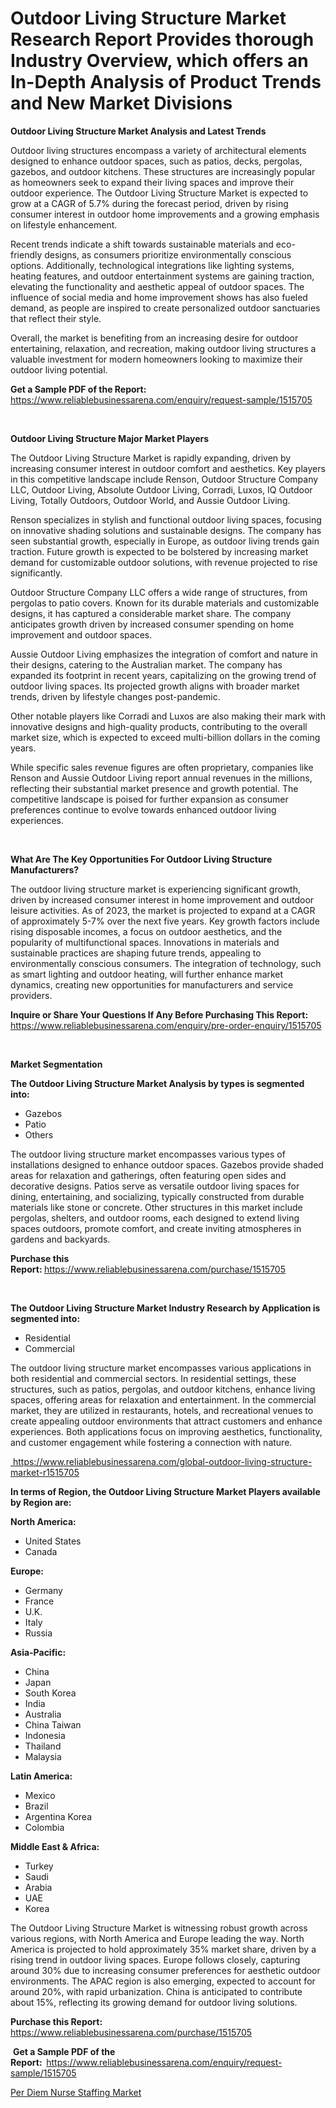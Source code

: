 <p><h1>Outdoor Living Structure Market Research Report Provides thorough Industry Overview, which offers an In-Depth Analysis of Product Trends and New Market Divisions</h1></p><p><strong>Outdoor Living Structure Market Analysis and Latest Trends</strong></p>
<p><p>Outdoor living structures encompass a variety of architectural elements designed to enhance outdoor spaces, such as patios, decks, pergolas, gazebos, and outdoor kitchens. These structures are increasingly popular as homeowners seek to expand their living spaces and improve their outdoor experience. The Outdoor Living Structure Market is expected to grow at a CAGR of 5.7% during the forecast period, driven by rising consumer interest in outdoor home improvements and a growing emphasis on lifestyle enhancement.</p><p>Recent trends indicate a shift towards sustainable materials and eco-friendly designs, as consumers prioritize environmentally conscious options. Additionally, technological integrations like lighting systems, heating features, and outdoor entertainment systems are gaining traction, elevating the functionality and aesthetic appeal of outdoor spaces. The influence of social media and home improvement shows has also fueled demand, as people are inspired to create personalized outdoor sanctuaries that reflect their style.</p><p>Overall, the market is benefiting from an increasing desire for outdoor entertaining, relaxation, and recreation, making outdoor living structures a valuable investment for modern homeowners looking to maximize their outdoor living potential.</p></p>
<p><strong>Get a Sample PDF of the Report:&nbsp;</strong> <a href="https://www.reliablebusinessarena.com/enquiry/request-sample/1515705?utm_campaign=2182&utm_medium=2&utm_source=Github&utm_content=ia&utm_term=09032025&utm_id=outdoor-living-structure">https://www.reliablebusinessarena.com/enquiry/request-sample/1515705</a></p>
<p>&nbsp;</p>
<p><strong>Outdoor Living Structure Major Market Players</strong></p>
<p><p>The Outdoor Living Structure Market is rapidly expanding, driven by increasing consumer interest in outdoor comfort and aesthetics. Key players in this competitive landscape include Renson, Outdoor Structure Company LLC, Outdoor Living, Absolute Outdoor Living, Corradi, Luxos, IQ Outdoor Living, Totally Outdoors, Outdoor World, and Aussie Outdoor Living.</p><p>Renson specializes in stylish and functional outdoor living spaces, focusing on innovative shading solutions and sustainable designs. The company has seen substantial growth, especially in Europe, as outdoor living trends gain traction. Future growth is expected to be bolstered by increasing market demand for customizable outdoor solutions, with revenue projected to rise significantly.</p><p>Outdoor Structure Company LLC offers a wide range of structures, from pergolas to patio covers. Known for its durable materials and customizable designs, it has captured a considerable market share. The company anticipates growth driven by increased consumer spending on home improvement and outdoor spaces.</p><p>Aussie Outdoor Living emphasizes the integration of comfort and nature in their designs, catering to the Australian market. The company has expanded its footprint in recent years, capitalizing on the growing trend of outdoor living spaces. Its projected growth aligns with broader market trends, driven by lifestyle changes post-pandemic.</p><p>Other notable players like Corradi and Luxos are also making their mark with innovative designs and high-quality products, contributing to the overall market size, which is expected to exceed multi-billion dollars in the coming years.</p><p>While specific sales revenue figures are often proprietary, companies like Renson and Aussie Outdoor Living report annual revenues in the millions, reflecting their substantial market presence and growth potential. The competitive landscape is poised for further expansion as consumer preferences continue to evolve towards enhanced outdoor living experiences.</p></p>
<p>&nbsp;</p>
<p><strong>What Are The Key Opportunities For Outdoor Living Structure Manufacturers?</strong></p>
<p><p>The outdoor living structure market is experiencing significant growth, driven by increased consumer interest in home improvement and outdoor leisure activities. As of 2023, the market is projected to expand at a CAGR of approximately 5-7% over the next five years. Key growth factors include rising disposable incomes, a focus on outdoor aesthetics, and the popularity of multifunctional spaces. Innovations in materials and sustainable practices are shaping future trends, appealing to environmentally conscious consumers. The integration of technology, such as smart lighting and outdoor heating, will further enhance market dynamics, creating new opportunities for manufacturers and service providers.</p></p>
<p><strong>Inquire or Share Your Questions If Any Before Purchasing This Report:</strong> <a href="https://www.reliablebusinessarena.com/enquiry/pre-order-enquiry/1515705?utm_campaign=2182&utm_medium=2&utm_source=Github&utm_content=ia&utm_term=09032025&utm_id=outdoor-living-structure">https://www.reliablebusinessarena.com/enquiry/pre-order-enquiry/1515705</a></p>
<p>&nbsp;</p>
<p><strong>Market Segmentation</strong></p>
<p><strong>The Outdoor Living Structure Market Analysis by types is segmented into:</strong></p>
<p><ul><li>Gazebos</li><li>Patio</li><li>Others</li></ul></p>
<p><p>The outdoor living structure market encompasses various types of installations designed to enhance outdoor spaces. Gazebos provide shaded areas for relaxation and gatherings, often featuring open sides and decorative designs. Patios serve as versatile outdoor living spaces for dining, entertaining, and socializing, typically constructed from durable materials like stone or concrete. Other structures in this market include pergolas, shelters, and outdoor rooms, each designed to extend living spaces outdoors, promote comfort, and create inviting atmospheres in gardens and backyards.</p></p>
<p><strong>Purchase this Report:&nbsp;</strong><a href="https://www.reliablebusinessarena.com/purchase/1515705?utm_campaign=2182&utm_medium=2&utm_source=Github&utm_content=ia&utm_term=09032025&utm_id=outdoor-living-structure">https://www.reliablebusinessarena.com/purchase/1515705</a></p>
<p>&nbsp;</p>
<p><strong>The Outdoor Living Structure Market Industry Research by Application is segmented into:</strong></p>
<p><ul><li>Residential</li><li>Commercial</li></ul></p>
<p><p>The outdoor living structure market encompasses various applications in both residential and commercial sectors. In residential settings, these structures, such as patios, pergolas, and outdoor kitchens, enhance living spaces, offering areas for relaxation and entertainment. In the commercial market, they are utilized in restaurants, hotels, and recreational venues to create appealing outdoor environments that attract customers and enhance experiences. Both applications focus on improving aesthetics, functionality, and customer engagement while fostering a connection with nature.</p></p>
<p><a href="https://www.reliablebusinessarena.com/global-outdoor-living-structure-market-r1515705?utm_campaign=2182&utm_medium=2&utm_source=Github&utm_content=ia&utm_term=09032025&utm_id=outdoor-living-structure">&nbsp;https://www.reliablebusinessarena.com/global-outdoor-living-structure-market-r1515705</a></p>
<p><strong>In terms of Region, the Outdoor Living Structure Market Players available by Region are:</strong></p>
<p>
    <p> <strong> North America: </strong>
        <ul>
            <li>United States</li>
            <li>Canada</li>
        </ul>
        </p> 
    <p> <strong> Europe: </strong>
        <ul>
            <li>Germany</li>
            <li>France</li>
            <li>U.K.</li>
            <li>Italy</li>
            <li>Russia</li>
        </ul>
        </p> 
    <p> <strong> Asia-Pacific: </strong>
        <ul>
            <li>China</li>
            <li>Japan</li>
            <li>South Korea</li>
            <li>India</li>
            <li>Australia</li>
            <li>China Taiwan</li>
            <li>Indonesia</li>
            <li>Thailand</li>
            <li>Malaysia</li>
        </ul>
        </p> 
    <p> <strong> Latin America: </strong>
        <ul>
            <li>Mexico</li>
            <li>Brazil</li>
            <li>Argentina Korea</li>
            <li>Colombia</li>
        </ul>
        </p> 
    <p> <strong> Middle East & Africa: </strong>
        <ul>
            <li>Turkey</li>
            <li>Saudi</li>
            <li>Arabia</li>
            <li>UAE</li>
            <li>Korea</li>
        </ul>
    </p>
    </p>
<p><p>The Outdoor Living Structure Market is witnessing robust growth across various regions, with North America and Europe leading the way. North America is projected to hold approximately 35% market share, driven by a rising trend in outdoor living spaces. Europe follows closely, capturing around 30% due to increasing consumer preferences for aesthetic outdoor environments. The APAC region is also emerging, expected to account for around 20%, with rapid urbanization. China is anticipated to contribute about 15%, reflecting its growing demand for outdoor living solutions.</p></p>
<p><strong>Purchase this Report: </strong><a href="https://www.reliablebusinessarena.com/purchase/1515705?utm_campaign=2182&utm_medium=2&utm_source=Github&utm_content=ia&utm_term=09032025&utm_id=outdoor-living-structure">https://www.reliablebusinessarena.com/purchase/1515705</a></p>
<p>&nbsp;<strong>Get a Sample PDF of the Report:&nbsp;&nbsp;</strong><a href="https://www.reliablebusinessarena.com/enquiry/request-sample/1515705?utm_campaign=2182&utm_medium=2&utm_source=Github&utm_content=ia&utm_term=09032025&utm_id=outdoor-living-structure">https://www.reliablebusinessarena.com/enquiry/request-sample/1515705</a></p>
<p><strong></strong></p>
<p><p><a href="https://github.com/tona7vba/Market-Research-Report-List-1/blob/main/per-diem-nurse-staffing-market.md?utm_campaign=2182&utm_medium=2&utm_source=Github&utm_content=ia&utm_term=09032025&utm_id=outdoor-living-structure">Per Diem Nurse Staffing Market</a></p></p>